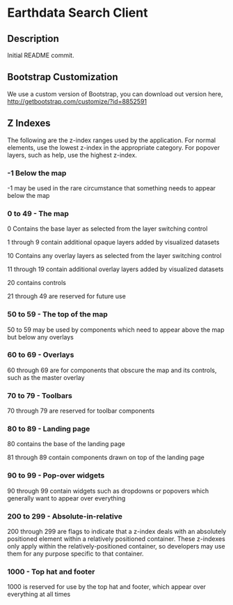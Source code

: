 Earthdata Search Client
=======================

Description
-----------
Initial README commit.


Bootstrap Customization
-----------------------
We use a custom version of Bootstrap, you can download out version here, http://getbootstrap.com/customize/?id=8852591


Z Indexes
---------

The following are the z-index ranges used by the application.  For normal elements, use the lowest z-index
in the appropriate category.  For popover layers, such as help, use the highest z-index.

### -1 Below the map

-1 may be used in the rare circumstance that something needs to appear below the map

### 0 to 49 - The map

0 Contains the base layer as selected from the layer switching control

1 through 9 contain additional opaque layers added by visualized datasets

10 Contains any overlay layers as selected from the layer switching control

11 through 19 contain additional overlay layers added by visualized datasets

20 contains controls

21 through 49 are reserved for future use

### 50 to 59 - The top of the map

50 to 59 may be used by components which need to appear above the map but below any overlays

### 60 to 69 - Overlays

60 through 69 are for components that obscure the map and its controls, such as the master overlay

### 70 to 79 - Toolbars

70 through 79 are reserved for toolbar components

### 80 to 89 - Landing page

80 contains the base of the landing page

81 through 89 contain components drawn on top of the landing page

### 90 to 99 - Pop-over widgets

90 through 99 contain widgets such as dropdowns or popovers which generally want to appear over everything

### 200 to 299 - Absolute-in-relative

200 through 299 are flags to indicate that a z-index deals with an absolutely positioned element within a
relatively positioned container.  These z-indexes only apply within the relatively-positioned container, so
developers may use them for any purpose specific to that container.

### 1000 - Top hat and footer

1000 is reserved for use by the top hat and footer, which appear over everything at all times